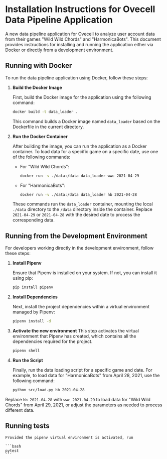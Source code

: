 # Installation Instructions for Ovecell Data Pipeline Application

A new data pipeline application for Ovecell to analyze user account data from their games "Wild Wild Chords" and "HarmonicaBots". This document provides instructions for installing and running the application either via Docker or directly from a development environment.

## Running with Docker

To run the data pipeline application using Docker, follow these steps:

1. **Build the Docker Image**

    First, build the Docker image for the application using the following command:

    ```bash
    docker build -t data_loader .
    ```

    This command builds a Docker image named `data_loader` based on the Dockerfile in the current directory.

2. **Run the Docker Container**

    After building the image, you can run the application as a Docker container. To load data for a specific game on a specific date, use one of the following commands:

    - For "Wild Wild Chords":

        ```bash
        docker run -v ./data:/data data_loader wwc 2021-04-29
        ```

    - For "HarmonicaBots":

        ```bash
        docker run -v ./data:/data data_loader hb 2021-04-28
        ```

    These commands run the `data_loader` container, mounting the local `./data` directory to the `/data` directory inside the container. Replace `2021-04-29` or `2021-04-28` with the desired date to process the corresponding data.

## Running from the Development Environment

For developers working directly in the development environment, follow these steps:

1. **Install Pipenv**

    Ensure that Pipenv is installed on your system. If not, you can install it using pip:

    ```bash
    pip install pipenv
    ```

2. **Install Dependencies**

    Next, install the project dependencies within a virtual environment managed by Pipenv:

    ```bash
    pipenv install -d
    ```
3. **Activate the new environment**
    This step activates the virtual environment that Pipenv has created, which contains all the dependencies required for the project.

    ```bash
    pipenv shell
    ```

4. **Run the Script**

    Finally, run the data loading script for a specific game and date. For example, to load data for "HarmonicaBots" from April 28, 2021, use the following command:

    ```bash
    python src/load.py hb 2021-04-28
    ```

Replace `hb 2021-04-28` with `wwc 2021-04-29` to load data for "Wild Wild Chords" from April 29, 2021, or adjust the parameters as needed to process different data.


## Running tests
    
    Provided the pipenv virtual environment is activated, run

    ```bash
    pytest
    ```